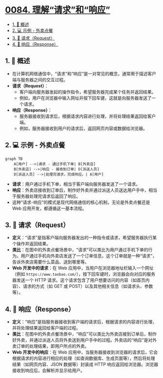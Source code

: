 # [0084. 理解“请求”和“响应”](https://github.com/tnotesjs/TNotes.nodejs/tree/main/notes/0084.%20%E7%90%86%E8%A7%A3%E2%80%9C%E8%AF%B7%E6%B1%82%E2%80%9D%E5%92%8C%E2%80%9C%E5%93%8D%E5%BA%94%E2%80%9D)

<!-- region:toc -->

- [1. 📝 概述](#1--概述)
- [2. 💻 示例 - 外卖点餐](#2--示例---外卖点餐)
- [3. 📒 请求（Request）](#3--请求request)
- [4. 📒 响应（Response）](#4--响应response)

<!-- endregion:toc -->

## 1. 📝 概述

- 在计算机网络通信中，“请求”和“响应”是一对常见的概念，通常用于描述客户端与服务器之间的交互过程。
- **请求（Request）**：
  - 客户端向服务器发起的操作指令，希望服务器完成某个任务并返回结果。
  - 例如，用户在浏览器中输入网址并按下回车键，这就是向服务器发送了一个请求。
- **响应（Response）**：
  - 服务器接收到请求后，根据请求内容进行处理，并将处理结果返回给客户端。
  - 例如，服务器接收到用户的请求后，返回网页内容或数据给浏览器。

## 2. 💻 示例 - 外卖点餐

```mermaid
graph TB
    A[用户] -->|请求 - 通过手机下单| B[外卖店]
    B[外卖店] -->|响应 - 接收到订单| D[派送人员]
    D[派送人员] -->|处理完请求，完成响应。| A[用户]
```

- **请求**：用户通过手机下单，相当于客户端向服务器发送了一个请求。
- **响应**：外卖店接收到订单后，制作好外卖并通过派送人员送达用户手中，相当于服务器处理完请求后返回了响应。
- 这种“请求-响应”的模式是现代网络通信的核心机制，无论是外卖点餐还是 Web 应用开发，都遵循这一基本流程。

## 3. 📒 请求（Request）

- **定义**：“请求”是指客户端向服务器发出的一种指令或请求，希望服务器执行某个操作并返回结果。
- **类比**：在图中的外卖点餐场景中，“请求”可以类比为用户通过手机下单的行为。用户通过手机向外卖店发送了一个订单信息，这个订单就是一种“请求”，告诉外卖店需要什么菜品、送到哪里等。
- **Web 开发中的请求**：在 Web 应用中，当用户在浏览器地址栏输入一个网址（例如 `https://www.taobao.com/`），按下回车键时，浏览器会向对应的服务器发送一个 HTTP 请求。这个请求包含了用户想要访问的内容（如首页内容）、请求的方式（如 GET 或 POST）以及其他相关信息（如请求头、参数等）。

## 4. 📒 响应（Response）

- **定义**：“响应”是指服务器接收到客户端的请求后，根据请求的内容进行处理，并将处理结果返回给客户端的过程。
- **类比**：在图中的外卖点餐场景中，“响应”可以类比为外卖店接到订单后，制作好外卖，并通过派送人员将外卖送到用户手中的过程。外卖店的“响应”是对外卖订单的处理结果，即用户所点的外卖。
- **Web 开发中的响应**：在 Web 应用中，当服务器接收到浏览器的请求后，它会根据请求的内容进行相应的处理（如查询数据库、生成页面等），然后将处理结果（如网页内容、JSON 数据等）封装成 HTTP 响应返回给浏览器。浏览器接收到响应后，会解析并显示给用户。
